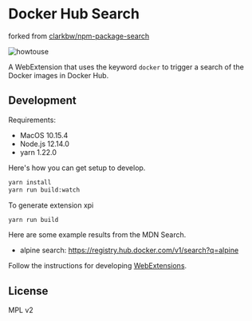 # Docker Hub Search

forked from [clarkbw/npm-package-search](https://github.com/clarkbw/npm-package-search)

![howtouse](https://user-images.githubusercontent.com/28535536/77992428-002a1000-7361-11ea-9f71-ae7834de570d.gif)

A WebExtension that uses the keyword `docker` to trigger a search of the Docker images in Docker Hub.


## Development

Requirements:
- MacOS 10.15.4
- Node.js 12.14.0
- yarn 1.22.0

Here's how you can get setup to develop.

```bash
yarn install
yarn run build:watch
```

To generate extension xpi

```bash
yarn run build
```

Here are some example results from the MDN Search.

* alpine search: https://registry.hub.docker.com/v1/search?q=alpine

Follow the instructions for developing [WebExtensions](https://developer.mozilla.org/en-US/Add-ons/WebExtensions).


## License

MPL v2
